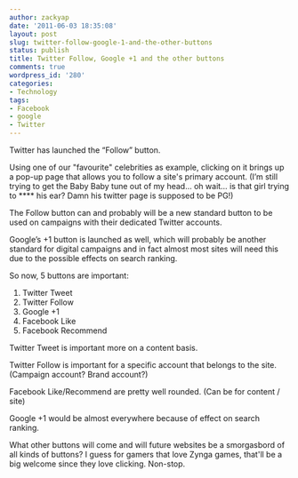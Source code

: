 ```yaml
---
author: zackyap
date: '2011-06-03 18:35:08'
layout: post
slug: twitter-follow-google-1-and-the-other-buttons
status: publish
title: Twitter Follow, Google +1 and the other buttons
comments: true
wordpress_id: '280'
categories:
- Technology
tags:
- Facebook
- google
- Twitter
---
```


Twitter has launched the “Follow” button.

Using one of our "favourite" celebrities as example, clicking on it brings up a pop-up page that allows you to follow a site's primary account. (I’m still trying to get the Baby Baby tune out of my head… oh wait… is that girl trying to **** his ear? Damn his twitter page is supposed to be PG!)

The Follow button can and probably will be a new standard button to be used on
campaigns with their dedicated Twitter accounts.

Google’s +1 button is launched as well, which will probably be another standard for digital campaigns and in fact almost most sites will need this due to the possible effects on search ranking.

So now, 5 buttons are important:

  1. Twitter Tweet
  2. Twitter Follow
  3. Google +1
  4. Facebook Like
  5. Facebook Recommend
  
Twitter Tweet is important more on a content basis.

Twitter Follow is important for a specific account that belongs to the site. (Campaign account? Brand account?)

Facebook Like/Recommend are pretty well rounded. (Can be for content / site)

Google +1 would be almost everywhere because of effect on search ranking.

  
What other buttons will come and will future websites be a smorgasbord of all kinds of buttons? I guess for gamers that love Zynga games, that'll be a big welcome since they love clicking. Non-stop.

